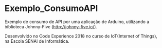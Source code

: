 # Exemplo_ConsumoAPI

Exemplo de consumo de API por uma aplicação de Arduino, utilizando a biblioteca Johnny-Five (http://johnny-five.io/).

Desenvolvido no Code Experience 2018 no curso de IoT(Internet of Things), na Escola SENAI de Informática.

